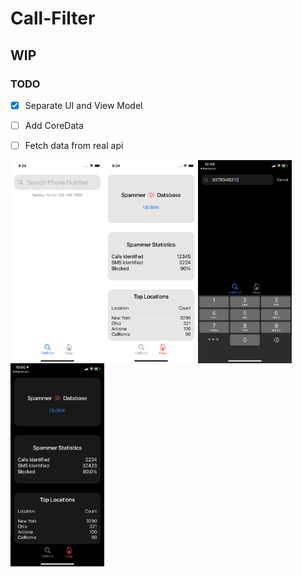 # Call-Filter

## WIP

### TODO
- [x] Separate UI and View Model
- [ ] Add CoreData
- [ ] Fetch data from real api


<img src="https://github.com/ghmanoj/Call-Filter/blob/b9d6db9b2b7e761ffd46e947b4f0be7b395424fb/demo/lookup.png" width=150 align=left><img src="https://github.com/ghmanoj/Call-Filter/blob/b9d6db9b2b7e761ffd46e947b4f0be7b395424fb/demo/filter.png" width=150 align=left>
<img src="https://github.com/ghmanoj/Call-Filter/blob/01f83836e30e0d2bb38cee7d5497d7dfba153542/demo/lookup_dark.PNG" width=150 align=left><img src="https://github.com/ghmanoj/Call-Filter/blob/01f83836e30e0d2bb38cee7d5497d7dfba153542/demo/filter_dark.PNG" width=150 align=left>
